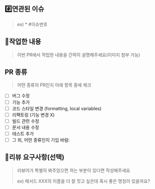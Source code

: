 ## #️⃣연관된 이슈
> ex) * #이슈번호

## 📝작업한 내용
> 이번 PR에서 작업한 내용을 간략히 설명해주세요(이미지 첨부 가능)

## PR 종류
> 어떤 종류의 PR인지 아래 항목 중에 체크
- [ ] 버그 수정
- [ ] 기능 추가
- [ ] 코드 스타일 변경 (formatting, local variables)
- [ ] 리팩토링 (기능 변경 X)
- [ ] 빌드 관련 수정
- [ ] 문서 내용 수정
- [ ] 테스트 추가
- [ ] 그 외, 어떤 종류인지 기입 바람:

## 💬리뷰 요구사항(선택)

> 리뷰어가 특별히 봐주었으면 하는 부분이 있다면 작성해주세요
>
> ex) 메서드 XXX의 이름을 더 잘 짓고 싶은데 혹시 좋은 명칭이 있을까요?
